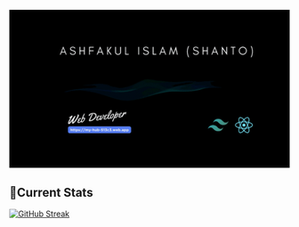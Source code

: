 [![Cover](/assets/cover.gif "Cover")](https://my-hub-513c3.web.app/)

## 🚀Current Stats

[![GitHub Streak](https://github-readme-streak-stats.herokuapp.com?user=juixer&theme=iceberg)](https://git.io/streak-stats)
